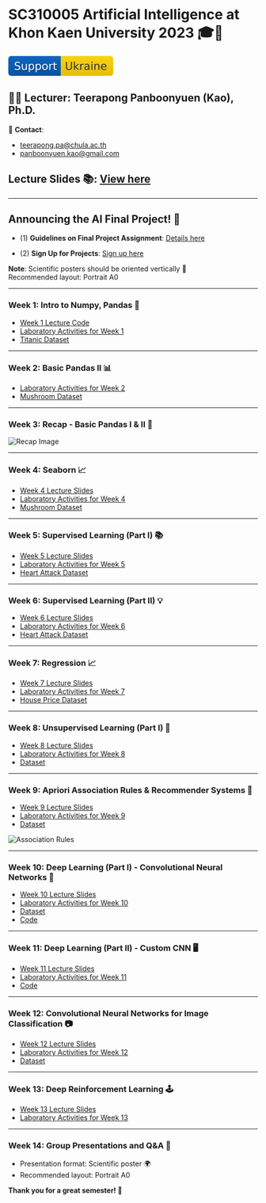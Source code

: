 # SC310005 Artificial Intelligence at Khon Kaen University 2023 🎓🤖

[![Support-Ukraine](https://raw.githubusercontent.com/kaopanboonyuen/2110446_DataScience_2021s2/main/img/Support-Ukraine-FFD500.svg)](https://supportukrainenow.org/)

## 🧑‍🌾 Lecturer: Teerapong Panboonyuen (Kao), Ph.D.  

📧 **Contact**:  
- [teerapong.pa@chula.ac.th](mailto:teerapong.pa@chula.ac.th)  
- [panboonyuen.kao@gmail.com](mailto:panboonyuen.kao@gmail.com)

## Lecture Slides 📚: [View here](https://bit.ly/sc310005lectures)

---

## **Announcing the AI Final Project!** 🎉

- (1) **Guidelines on Final Project Assignment**: [Details here](https://github.com/kaopanboonyuen/SC310005_ArtificialIntelligence_2023s1/blob/main/assignments/SC310005-AI-Final-Project.pdf)

- (2) **Sign Up for Projects**: [Sign up here](https://docs.google.com/spreadsheets/d/18tur5UXjUjxgegQziECyGpKikS-WqRwj2QNNllYX9Bs/edit?usp=sharing)

**Note**: Scientific posters should be oriented vertically 📏  
Recommended layout: Portrait A0

---

### Week 1: Intro to Numpy, Pandas 🧮

- [Week 1 Lecture Code](https://colab.research.google.com/drive/1bq3i-WfNEJytu9EefqF4LbC3gepN0OL0?usp=sharing)  
- [Laboratory Activities for Week 1](https://github.com/kaopanboonyuen/SC310005_ArtificialIntelligence_2023s1/blob/main/assignments/SC310005-Week-1-AI-Laboratory-Activities.pdf)  
- [Titanic Dataset](https://raw.githubusercontent.com/kaopanboonyuen/SC310005_ArtificialIntelligence_2023s1/main/dataset/titanic_dataset.csv)

---

### Week 2: Basic Pandas II 📊

- [Laboratory Activities for Week 2](https://github.com/kaopanboonyuen/SC310005_ArtificialIntelligence_2023s1/blob/main/assignments/SC310005-Week-2-AI-Laboratory-Activities.pdf)  
- [Mushroom Dataset](https://raw.githubusercontent.com/kaopanboonyuen/SC310005_ArtificialIntelligence_2023s1/main/dataset/mushrooms_dataset.csv)

---

### Week 3: Recap - Basic Pandas I & II 🔄

![Recap Image](https://cdn.otus.ru/media/public/b7/50/1-1801-b75093.png)

---

### Week 4: Seaborn 📈

- [Week 4 Lecture Slides](https://github.com/kaopanboonyuen/SC310005_ArtificialIntelligence_2023s1/blob/main/slides/lecture_4_seaborn.pdf)  
- [Laboratory Activities for Week 4](https://github.com/kaopanboonyuen/SC310005_ArtificialIntelligence_2023s1/blob/main/assignments/SC310005-Week-4-AI-Laboratory-Activities.pdf)  
- [Mushroom Dataset](https://raw.githubusercontent.com/kaopanboonyuen/SC310005_ArtificialIntelligence_2023s1/main/dataset/mushrooms_dataset.csv)

---

### Week 5: Supervised Learning (Part I) 📚

- [Week 5 Lecture Slides](https://github.com/kaopanboonyuen/SC310005_ArtificialIntelligence_2023s1/blob/main/slides/lecture_5_supervised_learning_part_i.pdf)  
- [Laboratory Activities for Week 5](https://github.com/kaopanboonyuen/SC310005_ArtificialIntelligence_2023s1/blob/main/assignments/SC310005-Week-5-AI-Laboratory-Activities.pdf)  
- [Heart Attack Dataset](https://raw.githubusercontent.com/kaopanboonyuen/SC310005_ArtificialIntelligence_2023s1/main/dataset/heart_attack_dataset.csv)

---

### Week 6: Supervised Learning (Part II) 💡

- [Week 6 Lecture Slides](https://github.com/kaopanboonyuen/SC310005_ArtificialIntelligence_2023s1/blob/main/slides/lecture_6_supervised_learning_part_ii.pdf)  
- [Laboratory Activities for Week 6](https://github.com/kaopanboonyuen/SC310005_ArtificialIntelligence_2023s1/blob/main/assignments/SC310005-Week-6-AI-Laboratory-Activities.pdf)  
- [Heart Attack Dataset](https://raw.githubusercontent.com/kaopanboonyuen/SC310005_ArtificialIntelligence_2023s1/main/dataset/heart_attack_dataset.csv)

---

### Week 7: Regression 📈

- [Week 7 Lecture Slides](https://github.com/kaopanboonyuen/SC310005_ArtificialIntelligence_2023s1/blob/main/slides/lecture_7_regression.pdf)  
- [Laboratory Activities for Week 7](https://github.com/kaopanboonyuen/SC310005_ArtificialIntelligence_2023s1/blob/main/assignments/SC310005-Week-7-AI-Laboratory-Activities.pdf)  
- [House Price Dataset](https://raw.githubusercontent.com/kaopanboonyuen/SC310005_ArtificialIntelligence_2023s1/main/dataset/house_prices_dataset.csv)

---

### Week 8: Unsupervised Learning (Part I) 🌱

- [Week 8 Lecture Slides](https://github.com/kaopanboonyuen/SC310005_ArtificialIntelligence_2023s1/blob/main/slides/lecture_8_unsupervised_learning_part_i.pdf)  
- [Laboratory Activities for Week 8](https://github.com/kaopanboonyuen/SC310005_ArtificialIntelligence_2023s1/blob/main/assignments/SC310005-Week-8-AI-Laboratory-Activities.pdf)  
- [Dataset](https://raw.githubusercontent.com/kaopanboonyuen/SC310005_ArtificialIntelligence_2023s1/main/dataset/covid19_vaccination_dataset.csv)

---

### Week 9: Apriori Association Rules & Recommender Systems 🔄

- [Week 9 Lecture Slides](https://github.com/kaopanboonyuen/SC310005_ArtificialIntelligence_2023s1/blob/main/slides/lecture_9_apriori_sssociation_rules_and_recommender_systems.pdf)  
- [Laboratory Activities for Week 9](https://github.com/kaopanboonyuen/SC310005_ArtificialIntelligence_2023s1/blob/main/assignments/SC310005-Week-9-AI-Laboratory-Activities-Recommender-System.pdf)  
- [Dataset](https://raw.githubusercontent.com/kaopanboonyuen/SC310005_ArtificialIntelligence_2023s1/main/dataset/amazon_reviews_dataset_toStudent.csv)

![Association Rules](https://miro.medium.com/v2/resize:fit:1040/1*3BRLw4lsANPEfGgimG3YVQ.png)

---

### Week 10: Deep Learning (Part I) - Convolutional Neural Networks 🧠

- [Week 10 Lecture Slides](https://github.com/kaopanboonyuen/SC310005_ArtificialIntelligence_2023s1/blob/main/slides/lecture_10_deep_learning_image_classification.pdf)  
- [Laboratory Activities for Week 10](https://github.com/kaopanboonyuen/SC310005_ArtificialIntelligence_2023s1/blob/main/assignments/SC310005-Week-10-AI-Laboratory-Activities.pdf)  
- [Dataset](https://github.com/kaopanboonyuen/SC310005_ArtificialIntelligence_2023s1/raw/main/dataset/MangoLeafBD_dataset_small_v2.zip)  
- [Code](https://colab.research.google.com/github/kaopanboonyuen/SC310005_ArtificialIntelligence_2023s1/blob/main/code/mango_leaf_train_and_save_weight_2024v1_toStudent.ipynb)

---

### Week 11: Deep Learning (Part II) - Custom CNN 🖥️

- [Week 11 Lecture Slides](https://github.com/kaopanboonyuen/SC310005_ArtificialIntelligence_2023s1/blob/main/slides/lecture_11_deep_learning_custom_cnn.pdf)  
- [Laboratory Activities for Week 11](https://github.com/kaopanboonyuen/SC310005_ArtificialIntelligence_2023s1/blob/main/assignments/SC310005-Week-11-AI-Laboratory-Activities.pdf)  
- [Code](https://colab.research.google.com/github/kaopanboonyuen/SC310005_ArtificialIntelligence_2023s1/blob/main/code/mango_leaf_train_and_save_weight_2024v1_toStudent.ipynb)

---

### Week 12: Convolutional Neural Networks for Image Classification 📷

- [Week 12 Lecture Slides](https://github.com/kaopanboonyuen/SC310005_ArtificialIntelligence_2023s1/blob/main/slides/lecture_12_convolutional_neural_networks_for_image_classification.pdf)  
- [Laboratory Activities for Week 12](https://github.com/kaopanboonyuen/SC310005_ArtificialIntelligence_2023s1/blob/main/assignments/SC310005-Week-12-AI-Laboratory-Activities.pdf)  
- [Dataset](https://github.com/kaopanboonyuen/SC310005_ArtificialIntelligence_2023s1/raw/main/dataset/MangoLeafBD_dataset_small_v2.zip)

---

### Week 13: Deep Reinforcement Learning 🕹️

- [Week 13 Lecture Slides](https://github.com/kaopanboonyuen/SC310005_ArtificialIntelligence_2023s1/blob/main/slides/lecture_13_deep_reinforcement_learning.pdf)  
- [Laboratory Activities for Week 13](https://github.com/kaopanboonyuen/SC310005_ArtificialIntelligence_2023s1/blob/main/assignments/SC310005-Week-13-AI-Laboratory-Activities.pdf)

---

### Week 14: Group Presentations and Q&A 🎤

- Presentation format: Scientific poster 🌍  
- Recommended layout: Portrait A0

**Thank you for a great semester! 🌟**